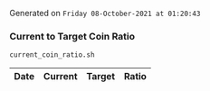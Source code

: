 Generated on `Friday 08-October-2021 at 01:20:43`

### Current to Target Coin Ratio
`current_coin_ratio.sh`

Date|Current|Target|Ratio
---|---|---|---
